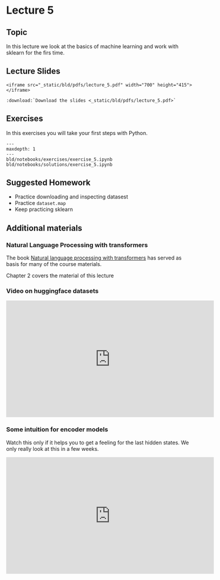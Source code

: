 # Lecture 5

## Topic

In this lecture we look at the basics of machine learning and work with sklearn
for the firs time.

## Lecture Slides

```{raw} html
<iframe src="_static/bld/pdfs/lecture_5.pdf" width="700" height="415"></iframe>
```

```{eval-rst}
:download:`Download the slides <_static/bld/pdfs/lecture_5.pdf>`
```

## Exercises

In this exercises you will take your first steps with Python.

```{toctree}
---
maxdepth: 1
---
bld/notebooks/exercises/exercise_5.ipynb
bld/notebooks/solutions/exercise_5.ipynb
```

## Suggested Homework

- Practice downloading and inspecting datasest
- Practice `dataset.map`
- Keep practicing sklearn


## Additional materials

### Natural Language Processing with transformers

The book [Natural language processing with transformers](https://www.oreilly.com/library/view/natural-language-processing/9781098136789/) has served as basis for many of the course materials.

Chapter 2 covers the material of this lecture

### Video on huggingface datasets

<iframe width="560" height="315" src="https://www.youtube.com/embed/_BZearw7f0w" title="YouTube video player" frameborder="0" allow="accelerometer; autoplay; clipboard-write; encrypted-media; gyroscope; picture-in-picture; web-share" allowfullscreen></iframe>

### Some intuition for encoder models

Watch this only if it helps you to get a feeling for the last hidden states. We only
really look at this in a few weeks.

<iframe width="560" height="315" src="https://www.youtube.com/embed/MUqNwgPjJvQ" title="YouTube video player" frameborder="0" allow="accelerometer; autoplay; clipboard-write; encrypted-media; gyroscope; picture-in-picture; web-share" allowfullscreen></iframe>
